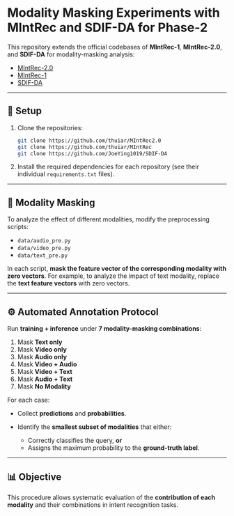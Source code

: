 # Modality Masking Experiments with MIntRec and SDIF-DA for Phase-2

This repository extends the official codebases of **MIntRec-1**, **MIntRec-2.0**, and **SDIF-DA** for modality-masking analysis:

* [MIntRec-2.0](https://github.com/thuiar/MIntRec2.0)
* [MIntRec-1](https://github.com/thuiar/MIntRec)
* [SDIF-DA](https://github.com/JoeYing1019/SDIF-DA)

---

## 📂 Setup

1. Clone the repositories:

   ```bash
   git clone https://github.com/thuiar/MIntRec2.0
   git clone https://github.com/thuiar/MIntRec
   git clone https://github.com/JoeYing1019/SDIF-DA
   ```

2. Install the required dependencies for each repository (see their individual `requirements.txt` files).

---

## 🔧 Modality Masking

To analyze the effect of different modalities, modify the preprocessing scripts:

* `data/audio_pre.py`
* `data/video_pre.py`
* `data/text_pre.py`

In each script, **mask the feature vector of the corresponding modality with zero vectors**.
For example, to analyze the impact of text modality, replace the **text feature vectors** with zero vectors.

---

## ⚙️ Automated Annotation Protocol

Run **training + inference** under **7 modality-masking combinations**:

1. Mask **Text only**
2. Mask **Video only**
3. Mask **Audio only**
4. Mask **Video + Audio**
5. Mask **Video + Text**
6. Mask **Audio + Text**
7. Mask **No Modality**

For each case:

* Collect **predictions** and **probabilities**.
* Identify the **smallest subset of modalities** that either:

  * Correctly classifies the query, **or**
  * Assigns the maximum probability to the **ground-truth label**.

---

## 📊 Objective

This procedure allows systematic evaluation of the **contribution of each modality** and their combinations in intent recognition tasks.

